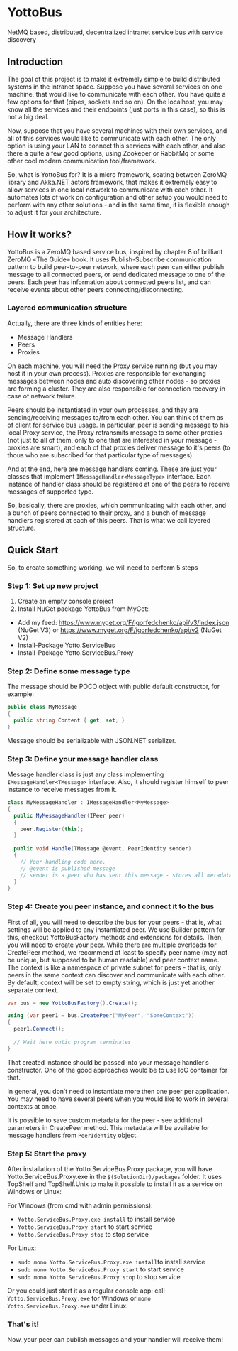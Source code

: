 # YottoBus
NetMQ based, distributed, decentralized intranet service bus with service discovery 

## Introduction
The goal of this project is to make it extremely simple to build distributed systems in the intranet space. 
Suppose you have several services on one machine, that would like to communicate with each other. You have quite a few options for that (pipes, sockets and so on). On the localhost, you may know all the services and their endpoints (just ports in this case), so this is not a big deal.

Now, suppose that you have several machines with their own services, and all of this services would like to communicate with each other. The only option is using your LAN to connect this services with each other, and also there a quite a few good options, using Zookeper or RabbitMq or some other cool modern communication tool/framework.

So, what is YottoBus for? It is a micro framework, seating between ZeroMQ library and Akka.NET actors framework, that makes it extremely easy to allow services in one local network to communicate with each other. It automates lots of work on configuration and other setup you would need to perform with any other solutions - and in the same time, it is flexible enough to adjust it for your architecture.

## How it works?
YottoBus is a ZeroMQ based service bus, inspired by chapter 8 of brilliant ZeroMQ «The Guide» book. It uses Publish-Subscribe communication pattern to build peer-to-peer network, where each peer can either publish message to all connected peers, or send dedicated message to one of the peers. Each peer has information about connected peers list, and can receive events about other peers connecting/disconnecting.

### Layered communication structure
Actually, there are three kinds of entities here:
* Message Handlers
* Peers
* Proxies

On each machine, you will need the Proxy service running (but you may host it in your own process). Proxies are responsible for exchanging messages between nodes and auto discovering other nodes - so proxies are forming a cluster. They are also responsible for connection recovery in case of network failure. 

Peers should be instantiated in your own processes, and they are sending/receiving messages to/from each other. You can think of them as of client for service bus usage. In particular, peer is sending message to his local Proxy service, the Proxy retransmits message to some other proxies (not just to all of them, only to one that are interested in your message - proxies are smart), and each of that proxies deliver message to it's peers (to thous who are subscribed for that particular type of messages).

And at the end, here are message handlers coming. These are just your classes that implement ```IMessageHandler<MessageType>``` interface. Each instance of handler class should be registered at one of the peers to receive messages of supported type.

So, basically, there are proxies, which communicating with each other, and a bunch of peers connected to their proxy, and a bunch of message handlers registered at each of this peers. That is what we call layered structure.

## Quick Start

So, to create something working, we will need to perform 5 steps

### Step 1: Set up new project
1. Create an empty console project
2. Install NuGet package YottoBus from MyGet:
* Add my feed: https://www.myget.org/F/igorfedchenko/api/v3/index.json (NuGet V3) or https://www.myget.org/F/igorfedchenko/api/v2 (NuGet V2)
* Install-Package Yotto.ServiceBus
* Install-Package Yotto.ServiceBus.Proxy

### Step 2: Define some message type

The message should be POCO object with public default constructor, for example:

```cs
public class MyMessage
{
  public string Content { get; set; }
}
```

Message should be serializable with JSON.NET serializer.

### Step 3: Define your message handler class

Message handler class is just any class implementing ```IMessageHandler<TMessage>``` interface. Also, it should register himself to peer instance to receive messages from it.

```cs
class MyMessageHandler : IMessageHandler<MyMessage>
{
  public MyMessageHandler(IPeer peer)
  {
    peer.Register(this);
  }
  
  public void Handle(TMessage @event, PeerIdentity sender)
  {
    // Your handling code here.
    // @event is published message
    // sender is a peer who has sent this message - stores all metadata of that peer
  }
}
```

### Step 4: Create you peer instance, and connect it to the bus

First of all, you will need to describe the bus for your peers - that is, what settings will be applied to any instantiated peer. We use Builder pattern for this, checkout YottoBusFactory methods and extensions for details.
Then, you will need to create your peer. While there are multiple overloads for CreatePeer method, we recommend at least to specify peer name (may not be unique, but supposed to be human readable) and peer context name. 
The context is like a namespace of private subnet for peers - that is, only peers in the same context can discover and communicate with each other. By default, context will be set to empty string, which is just yet another separate context.

```cs
var bus = new YottoBusFactory().Create();

using (var peer1 = bus.CreatePeer("MyPeer", "SomeContext"))
{
  peer1.Connect();
  
  // Wait here untic program terminates
}
```

That created instance should be passed into your message handler’s constructor. One of the good approaches would be to use IoC container for that.

In general, you don’t need to instantiate more then one peer per application. You may need to have several peers when you would like to work in several contexts at once.

It is possible to save custom metadata for the peer - see additional parameters in CreatePeer method. This metadata will be available for message handlers from ```PeerIdentity``` object.

### Step 5: Start the proxy

After installation of the Yotto.ServiceBus.Proxy package, you will have Yotto.ServiceBus.Proxy.exe in the ```$(SolutionDir)/packages``` folder. It uses TopShelf and TopShelf.Unix to make it possible to install it as a service on Windows or Linux:

For Windows (from cmd with admin permissions):
* ```Yotto.ServiceBus.Proxy.exe install``` to install service
* ```Yotto.ServiceBus.Proxy start``` to start service
* ```Yotto.ServiceBus.Proxy stop``` to stop service

For Linux:
* ```sudo mono Yotto.ServiceBus.Proxy.exe install```to install service
* ```sudo mono Yotto.ServiceBus.Proxy start``` to start service
* ```sudo mono Yotto.ServiceBus.Proxy stop``` to stop service

Or you could just start it as a regular console app: call ```Yotto.ServiceBus.Proxy.exe``` for Windows or ```mono Yotto.ServiceBus.Proxy.exe``` under Linux.

### That's it!
Now, your peer can publish messages and your handler will receive them!
